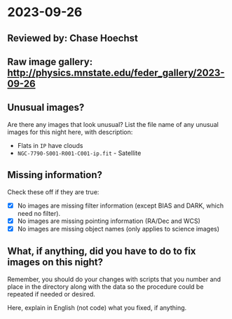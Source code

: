# 2023-09-26

## Reviewed by:   Chase Hoechst

## Raw image gallery: http://physics.mnstate.edu/feder_gallery/2023-09-26

## Unusual images?

Are there any images that look unusual? List the file name of any unusual images for this night here, with description:

+  Flats in `IP` have clouds
+ `NGC-7790-S001-R001-C001-ip.fit` - Satellite
  

## Missing information?

Check these off if they are true:

- [x] No images are missing filter information (except BIAS and DARK, which need no filter).
- [x] No images are missing pointing information (RA/Dec and WCS)
- [x] No images are missing object names (only applies to science images)

## What, if anything, did you have to do to fix images on this night?

Remember, you should do your changes with scripts that you number and place in the
directory along with the data so the procedure could be repeated if needed or
desired.

Here, explain in English (not code) what you fixed, if anything.
